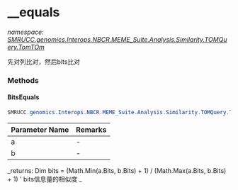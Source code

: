 ﻿# __equals
_namespace: [SMRUCC.genomics.Interops.NBCR.MEME_Suite.Analysis.Similarity.TOMQuery.TomTOm](./index.md)_

先对列比对，然后bits比对



### Methods

#### BitsEquals
```csharp
SMRUCC.genomics.Interops.NBCR.MEME_Suite.Analysis.Similarity.TOMQuery.TomTOm.__equals.BitsEquals(System.Collections.Generic.IEnumerable{SMRUCC.genomics.Interops.NBCR.MEME_Suite.Analysis.MotifScans.ResidueSite},System.Collections.Generic.IEnumerable{SMRUCC.genomics.Interops.NBCR.MEME_Suite.Analysis.MotifScans.ResidueSite})
```


|Parameter Name|Remarks|
|--------------|-------|
|a|-|
|b|-|


_returns: 
 Dim bits = (Math.Min(a.Bits, b.Bits) + 1) / (Math.Max(a.Bits, b.Bits) + 1) ' bits信息量的相似度
 _



